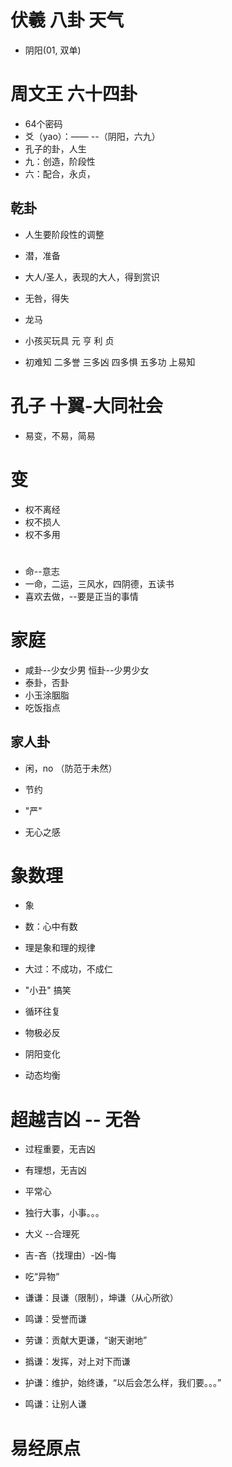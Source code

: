 # 伏羲 八卦 天气

- 阴阳(01, 双单)

# 周文王 六十四卦

- 64个密码
- 爻（yao）：—— --（阴阳，六九）
- 孔子的卦，人生
- 九：创造，阶段性
- 六：配合，永贞，

## 乾卦

- 人生要阶段性的调整
- 潜，准备
- 大人/圣人，表现的大人，得到赏识
- 无咎，得失

- 龙马
- 小孩买玩具 元 亨 利 贞
- 初难知 二多誉 三多凶 四多惧 五多功 上易知

# 孔子 十翼-大同社会

- 易变，不易，简易

# 变 

- 权不离经
- 权不损人
- 权不多用

# 

- 命--意志
- 一命，二运，三风水，四阴德，五读书
- 喜欢去做，--要是正当的事情

# 家庭

- 咸卦--少女少男 恒卦--少男少女
- 泰卦，否卦
- 小玉涂胭脂 
- 吃饭指点

## 家人卦

- 闲，no （防范于未然）
- 节约
- "严"

- 无心之感 

# 象数理

- 象
- 数：心中有数
- 理是象和理的规律

- 大过：不成功，不成仁

- "小丑" 搞笑

- 循环往复
- 物极必反
- 阴阳变化
- 动态均衡

# 超越吉凶 -- 无咎

- 过程重要，无吉凶
- 有理想，无吉凶
- 平常心
- 独行大事，小事。。。

- 大义 --合理死

- 吉-吝（找理由）-凶-悔

- 吃“异物“

- 谦谦：艮谦（限制），坤谦（从心所欲）
- 鸣谦：受誉而谦
- 劳谦：贡献大更谦，“谢天谢地”
- 撝谦：发挥，对上对下而谦
- 护谦：维护，始终谦，“以后会怎么样，我们要。。。”
- 鸣谦：让别人谦


# 易经原点
